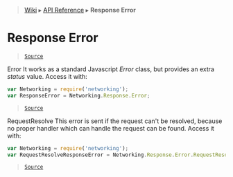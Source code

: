 > [Wiki](Home) ▸ [API Reference](API-Reference) ▸ **Response Error**

Response Error
==============

> [`Source`](/Neft-io/neft/tree/master/src/networking/response/error.litcoffee#response-error)

Error
It works as a standard Javascript *Error* class, but provides an extra *status* value.
Access it with:
```javascript
var Networking = require('networking');
var ResponseError = Networking.Response.Error;
```

> [`Source`](/Neft-io/neft/tree/master/src/networking/response/error.litcoffee#error-errorinteger-status-string-message)

RequestResolve
This error is sent if the request can't be resolved,
because no proper handler which can handle the request can be found.
Access it with:
```javascript
var Networking = require('networking');
var RequestResolveResponseError = Networking.Response.Error.RequestResolve;
```

> [`Source`](/Neft-io/neft/tree/master/src/networking/response/error.litcoffee#requestresolve-errorrequestresolvenetworkingrequest-request)

